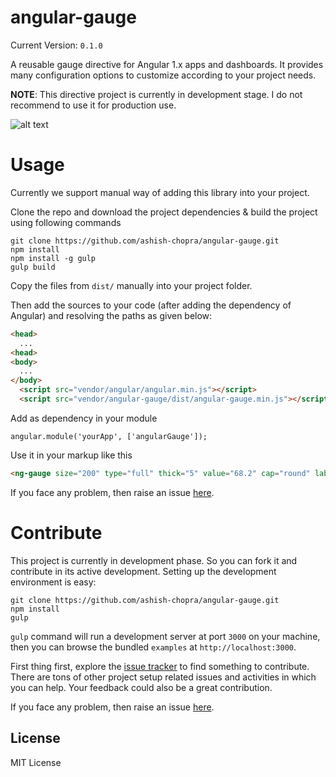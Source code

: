 # angular-gauge

Current Version: `0.1.0`

A reusable gauge directive for Angular 1.x apps and dashboards. It provides many configuration options to customize according to your project needs.

**NOTE**: This directive project is currently in development stage. I do not recommend to use it for production use.

![alt text](https://raw.githubusercontent.com/ashish-chopra/angular-gauge/master/examples/examples.png)

# Usage

Currently we support manual way of adding this library into your project.

Clone the repo and download the project dependencies & build the project using following commands

```
git clone https://github.com/ashish-chopra/angular-gauge.git
npm install
npm install -g gulp
gulp build
```

Copy the files from `dist/` manually into your project folder.

Then add the sources to your code (after adding the dependency of Angular) and resolving the paths as given below:

```html
<head>
  ...
<head>
<body>
  ...
</body>
  <script src="vendor/angular/angular.min.js"></script>
  <script src="vendor/angular-gauge/dist/angular-gauge.min.js"></script>
```

Add as dependency in your module

```
angular.module('yourApp', ['angularGauge']);
```
Use it in your markup like this

```html
<ng-gauge size="200" type="full" thick="5" value="68.2" cap="round" label="Speed" append="mph" foreground-color="#ffcc66" background-color="rgba(255,255,255, 0.4)" append="kW"></ng-gauge>
```
 
If you face any problem, then raise an issue [here](https://github.com/ashish-chopra/angular-gauge/issues).


# Contribute

This project is currently in development phase. So you can fork it and contribute in its active development. 
Setting up the development environment is easy:

```
git clone https://github.com/ashish-chopra/angular-gauge.git
npm install
gulp

```
`gulp` command will run a development server at port `3000` on your machine, then you can browse the bundled `examples` at `http://localhost:3000`.


First thing first, explore the [issue tracker](https://github.com/ashish-chopra/angular-gauge/issues) to find something to contribute. There are tons of other project setup related issues and activities in which you can help. Your feedback could also be a great contribution.

If you face any problem, then raise an issue [here](https://github.com/ashish-chopra/angular-gauge/issues).

License
---------
MIT License

